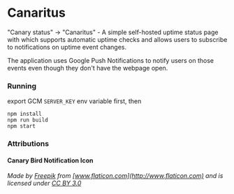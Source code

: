 # Canaritus

"Canary status" -> "Canaritus" - A simple self-hosted uptime status page with which supports automatic uptime checks and allows users to subscribe to notifications on uptime event changes. 

The application uses Google Push Notifications to notify users on those events even though they don't have the webpage open.

### Running
export GCM `SERVER_KEY` env variable first, then
```
npm install
npm run build
npm start
```

### Attributions
#### Canary Bird Notification Icon 
*Made by [Freepik](http://www.freepik.com) from [www.flaticon.com](http://www.flaticon.com) and is licensed under [CC BY 3.0](http://creativecommons.org/licenses/by/3.0/)*
